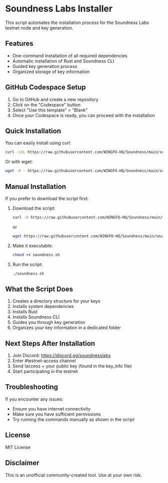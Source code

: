 # Soundness Labs Installer

This script automates the installation process for the Soundness Labs testnet node and key generation.

## Features

- One-command installation of all required dependencies
- Automatic installation of Rust and Soundness CLI
- Guided key generation process
- Organized storage of key information

## GitHub Codespace Setup

1. Go to GitHub and create a new repository
2. Click on the "Codespace" button
3. Select "Use this template" > "Blank"
4. Once your Codespace is ready, you can proceed with the installation

## Quick Installation

You can easily install using curl:

```bash
curl -sSL https://raw.githubusercontent.com/WINGFO-HQ/Soundness/main/soundness.sh | bash
```

Or with wget:

```bash
wget -O - https://raw.githubusercontent.com/WINGFO-HQ/Soundness/main/soundness.sh | bash
```

## Manual Installation

If you prefer to download the script first:

1. Download the script:

   ```bash
   curl -O https://raw.githubusercontent.com/WINGFO-HQ/Soundness/main/soundness.sh
   ```

   or

   ```bash
   wget https://raw.githubusercontent.com/WINGFO-HQ/Soundness/main/soundness.sh
   ```

2. Make it executable:

   ```bash
   chmod +x soundness.sh
   ```

3. Run the script:
   ```bash
   ./soundness.sh
   ```

## What the Script Does

1. Creates a directory structure for your keys
2. Installs system dependencies
3. Installs Rust
4. Installs Soundness CLI
5. Guides you through key generation
6. Organizes your key information in a dedicated folder

## Next Steps After Installation

1. Join Discord: https://discord.gg/soundnesslabs
2. Enter #testnet-access channel
3. Send !access + your public key (found in the key_info file)
4. Start participating in the testnet

## Troubleshooting

If you encounter any issues:

- Ensure you have internet connectivity
- Make sure you have sufficient permissions
- Try running the commands manually as shown in the script

## License

MIT License

## Disclaimer

This is an unofficial community-created tool. Use at your own risk.

